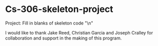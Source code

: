 # Cs-306-skeleton-project
Project: Fill in blanks of skeleton code "\n"

I would like to thank Jake Reed, Christian Garcia and Joseph Cralley for collaboration and support in the making of this program. 
